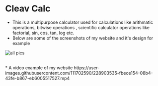 # Cleav Calc
* This is a multipurpose calculator used for calculations like arithmatic operations, bitwise operations , scientific calculator operations like factorial, sin,           cos, tan, log etc.
* Below are some of the screenshots of my website and it's design for example

![all pics](https://user-images.githubusercontent.com/111702590/228903701-d48bac85-ba42-4a70-a7e6-071fa469b549.PNG)

<br>
* A video example of my website
 https://user-images.githubusercontent.com/111702590/228903535-fbece154-08b4-43fe-b867-eb6005517527.mp4

